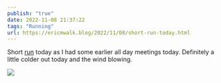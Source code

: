 ```yaml
---
publish: "true"
date: 2022-11-08 21:37:22
tags: "Running"
url: https://ericmwalk.blog/2022/11/08/short-run-today.html
---
```


Short [run](http://www.strava.com/activities/8086525257) today as I had some earlier all day meetings today. Definitely a little colder out today and the wind blowing.


![](https://ericmwalk.blog/uploads/2022/cd884e0a89.jpg)
